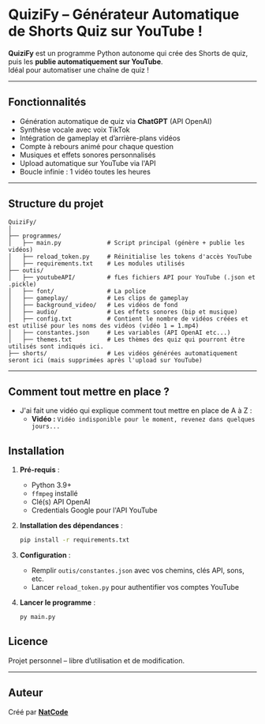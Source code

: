 # QuiziFy – Générateur Automatique de Shorts Quiz sur YouTube !

**QuiziFy** est un programme Python autonome qui crée des Shorts de quiz, puis les **publie automatiquement sur YouTube**.  
Idéal pour automatiser une chaîne de quiz !

---

## Fonctionnalités

- Génération automatique de quiz via **ChatGPT** (API OpenAI)
- Synthèse vocale avec voix TikTok
- Intégration de gameplay et d’arrière-plans vidéos
- Compte à rebours animé pour chaque question
- Musiques et effets sonores personnalisés
- Upload automatique sur YouTube via l'API
- Boucle infinie : 1 vidéo toutes les heures

---

## Structure du projet

```
QuiziFy/
│
├── programmes/
│   ├── main.py             # Script principal (génère + publie les vidéos)
│   ├── reload_token.py     # Réinitialise les tokens d'accès YouTube
│   ├── requirements.txt    # Les modules utilisés
├── outis/
│   ├── youtubeAPI/         # fLes fichiers API pour YouTube (.json et .pickle)
│   ├── font/               # La police
│   ├── gameplay/           # Les clips de gameplay
│   ├── background_video/   # Les vidéos de fond
│   ├── audio/              # Les effets sonores (bip et musique)
│   ├── config.txt          # Contient le nombre de vidéos créées et est utilisé pour les noms des vidéos (vidéo 1 = 1.mp4)
│   ├── constantes.json     # Les variables (API OpenAI etc...)
│   ├── themes.txt          # Les thèmes des quiz qui pourront être utilisés sont indiqués ici.
├── shorts/                 # Les vidéos générées automatiquement seront ici (mais supprimées après l'upload sur YouTube)
```

---

## Comment tout mettre en place ?

* J'ai fait une vidéo qui explique comment tout mettre en place de A à Z :
  - **Vidéo :** `Vidéo indisponible pour le moment, revenez dans quelques jours...`

## Installation

1. **Pré-requis** :
   - Python 3.9+
   - `ffmpeg` installé
   - Clé(s) API OpenAI
   - Credentials Google pour l'API YouTube

2. **Installation des dépendances** :
   ```bash
   pip install -r requirements.txt
   ```

4. **Configuration** :
   - Remplir `outis/constantes.json` avec vos chemins, clés API, sons, etc.
   - Lancer `reload_token.py` pour authentifier vos comptes YouTube

5. **Lancer le programme** :
   ```bash
   py main.py
   ```
   
## Licence

Projet personnel – libre d’utilisation et de modification.

---

## Auteur

Créé par **[NatCode](https://www.youtube.com/@NatCode)**
